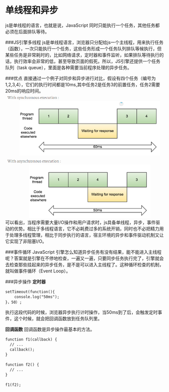 单线程和异步
===================
js是单线程的语言，也就是说，JavaScript 同时只能执行一个任务，其他任务都必须在后面排队等待。

###JS引擎多线程
js是单线程语言，浏览器只分配给js一个主线程，用来执行任务（函数），一次只能执行一个任务，这些任务形成一个任务队列排队等候执行，但某些任务是非常耗时的，比如网络请求，定时器和事件监听，如果排队等待执行的话，执行效率会非常的低，甚至导致页面的假死。所以，JS引擎还提供一个任务队列（task queue），里面是各种需要当前程序处理的异步任务。

###优点
直接通过一个例子对同步和异步进行对比，假设有四个任务（编号为1,2,3,4），它们的执行时间都是10ms,其中任务2是任务3的前置任务，任务2需要20ms的响应时间。
![](./相关文件/20.1.png)
可以看出，当程序需要大量I/O操作和用户请求时，js具备单线程，异步，事件驱动的优势。相比于多线程语言，它不必耗费过多的系统开销，同时也不必把精力用于处理多线程管理，相比于同步执行的语言，宿主环境的异步和事件驱动机制又让它实现了非阻塞I/O。

###事件循环
JavaScript 引擎怎么知道异步任务有没有结果，能不能进入主线程呢？答案就是引擎在不停地检查，一遍又一遍，只要同步任务执行完了，引擎就会去检查那些挂起来的异步任务，是不是可以进入主线程了。这种循环检查的机制，就叫做事件循环（Event Loop）。

###异步操作
**定时器**

    setTimeout(function(){
        console.log("50ms");
    }，50）;

执行这段代码的时候，浏览器异步执行计时操作，当50ms到了后，会触发定时事件，这个时候，就会把回调函数放到任务队列里。

**回调函数**
回调函数是异步操作最基本的方法。
```
function f1(callback) {
  // ...
  callback();
}

function f2() {
  // ...
}

f1(f2);
```

  [1]: /file/view/images%2FHTML--CSS--JS%2FJS%2F%E7%9B%B8%E5%85%B3%E6%96%87%E4%BB%B6%2F20.1.png